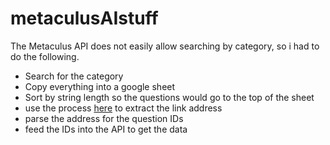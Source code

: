 # metaculusAIstuff

The Metaculus API does not easily allow searching by category, so i had to do the following.
 - Search for the category
 - Copy everything into a google sheet
 - Sort by string length so the questions would go to the top of the sheet
 - use the process [here](https://www.bettercloud.com/monitor/the-academy/extract-urls-or-link-text-from-a-google-sheets-cell/) to extract the link address
 - parse the address for the question IDs
 - feed the IDs into the API to get the data
